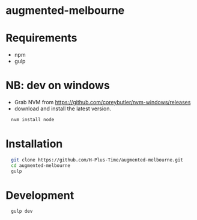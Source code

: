# augmented-melbourne

# Requirements
* npm
* gulp

# NB: dev on windows
* Grab NVM from https://github.com/coreybutler/nvm-windows/releases
* download and install the latest version.
```bash
  nvm install node
```
# Installation
```bash
  git clone https://github.com/H-Plus-Time/augmented-melbourne.git
  cd augmented-melbourne
  gulp
```

# Development
```bash
  gulp dev
```
